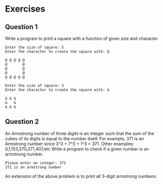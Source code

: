 # Exercises

## Question 1
Write a program to print a square with a function of given size and character
```
Enter the size of square: 5
Enter the character to create the square with: @

@ @ @ @ @
@       @
@       @
@       @
@ @ @ @ @

```
```
Enter the size of square: 3
Enter the character to create the square with: &

& & &
&   &
& & &

```

## Question 2
An Armstrong number of three digits is an integer such that the sum of the cubes of its digits is equal to the number itself. For example, 371 is an Armstrong number since 3^3 + 7^3 + 1^3 = 371. Other examples: 0,1,153,370,371,407,etc
Write a program to check if a given number is an armstrong number.
```
Please enter an integer: 371
371 is an armstrong number
```
An extension of the above problem is to print all 3-digit armstrong numbers.
